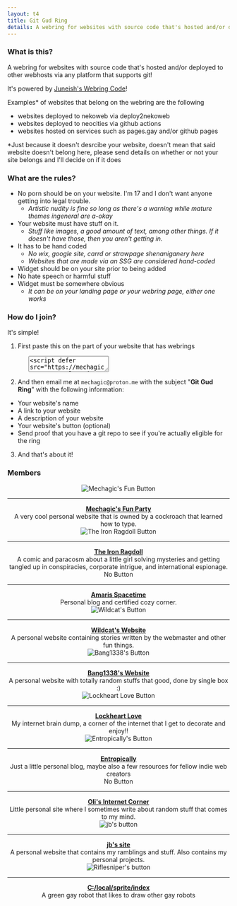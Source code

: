 ```yaml
---
layout: t4
title: Git Gud Ring
details: A webring for websites with source code that's hosted and/or deployed to other webhosts via any platform that supports git
---
```

### What is this?
A webring for websites with source code that's hosted and/or deployed to other webhosts via any platform that supports git!

It's powered by [Juneish's Webring Code](https://juneish.neocities.org/written/resources/?page=webstring)!

Examples* of websites that belong on the webring are the following

- websites deployed to nekoweb via deploy2nekoweb
- websites deployed to neocities via github actions
- websites hosted on services such as pages.gay and/or github pages

<p>*Just because it doesn't desrcibe your website, doesn't mean that said website doesn't belong here, please send details on whether or not your site belongs and I'll decide on if it does</p>

### What are the rules?

- No porn should be on your website. I'm 17 and I don't want anyone getting into legal trouble.
  - *Artistic nudity is fine so long as there's a warning while mature themes ingeneral are a-okay*
- Your website must have stuff on it.
  - *Stuff like images, a good amount of text, among other things. If it doesn't have those, then you aren't getting in.*
- It has to be hand coded
  - *No wix, google site, carrd or strawpage shenaniganery here*
  - *Websites that are made via an SSG are considered hand-coded*
- Widget should be on your site prior to being added
- No hate speech or harmful stuff 
- Widget must be somewhere obvious
  - *It can be on your landing page or your webring page, either one works*

### How do I join?

It's simple! 

1. First paste this on the part of your website that has webrings
 <textarea style="margin:0 5vw!important;" class="link"><script defer src="https://mechagic.party/1stylescripts/gitgudring.js"></script></textarea>
2. And then email me at `mechagic@proton.me` with the subject "**Git Gud Ring**" with the following information:
  - Your website's name
  - A link to your website
  - A description of your website
  - Your website's button (optional)
  - Send proof that you have a git repo to see if you're actually eligible for the ring
3. And that's about it!

### Members
<div class="ringmembers">
	<div class="cflex">
		<img src="https://mechagic.party/2images/1button.webp" alt="Mechagic's Fun Button"> <br><hr>
		<a href="https://mechagic.party/"><strong>Mechagic's Fun Party</strong></a><br>A very cool personal website that is owned by a cockroach that learned how to type.
  </div>
	<div class="cflex">
		<img src="https://file.garden/ZvadqiE050beWbgP/buttons/The_Iron_Ragdoll.gif" alt="The Iron Ragdoll Button"> <br><hr>
		<a href="https://tofutush.github.io/The-Iron-Ragdoll/"><strong>The Iron Ragdoll</strong></a><br>A comic and paracosm about a little girl solving mysteries and getting tangled up in conspiracies, corporate intrigue, and international espionage.
  </div>
	<div class="cflex">
		No Button <br><hr>
		<a href="https://ironstar.nekoweb.org/"><strong>Amaris Spacetime</strong></a><br>Personal blog and certified cozy corner.
  </div>
	<div class="cflex">
		<img src="https://bibliohound.neocities.org/images/88x31-buttons/bibliohound-button.png" alt="Wildcat's Button"> <br><hr>
		<a href="https://bibliohound.neocities.org/"><strong>Wildcat's Website</strong></a><br> A personal website containing stories written by the webmaster and other fun things.
  </div>
	<div class="cflex">
		<img src="https://bang1338.nekoweb.org/bang1338.gif" alt="Bang1338's Button"> <br><hr>
		<a href="https://bang1338.nekoweb.org/"><strong>Bang1338's Website</strong></a><br> A personal website with totally random stuffs that good, done by single box :)
  </div>
	<div class="cflex">
		<img src="https://imgur.com/OloqmjB.png" alt="Lockheart Love Button"> <br><hr>
		<a href="https://lockheartlove.neocities.org/"><strong>Lockheart Love</strong></a><br> My internet brain dump, a corner of the internet that I get to decorate and enjoy!!
  </div>
	<div class="cflex">
		<img src="https://file.garden/ZvadqiE050beWbgP/buttons/entropically.png" alt="Entropically's Button"> <br><hr>
		<a href="https://entropically.neocities.org/"><strong>Entropically</strong></a><br> Just a little personal blog, maybe also a few resources for fellow indie web creators
  </div>
	<div class="cflex">
		No Button <br><hr>
		<a href="https://theoliveoli.blahaj.land/"><strong>Oli's Internet Corner</strong></a><br>Little personal site where I sometimes write about random stuff that comes to my mind.
  </div>
	<div class="cflex">
		<img src="https://jbcarreon123.nekoweb.org/sitebuttonv2.png" alt="jb's button"> <br><hr>
		<a href="https://jbcarreon123.nekoweb.org"><strong>jb's site</strong></a><br>A personal website that contains my ramblings and stuff. Also contains my personal projects.
  </div>
	<div class="cflex">
		<img src="https://riflesniper.art/img/buttons/riflesniper.png" alt="Riflesniper's button"> <br><hr>
		<a href="https://riflesniper.art/"><strong>C:/local/sprite/index</strong></a><br>A green gay robot that likes to draw other gay robots
  </div>
</div>

<style>
	.cflex{
    border-width:var(--brdr-width2);
    padding:var(--pad4);
    border:solid var(--clr2);
    box-shadow:0px 0px 0px 0.114vw var(--clr3) inset;
		justify-content: center!important;
		align-content: center!important;
		text-align: center!important;
		align-items: center!important;
	}
</style>